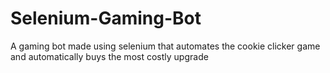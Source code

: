 # Selenium-Gaming-Bot
A gaming bot made using selenium that automates the cookie clicker game and automatically buys the most costly upgrade
